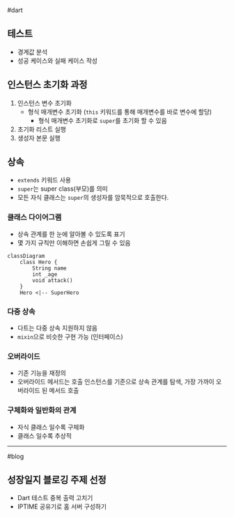 #dart
## 테스트
- 경계값 분석
- 성공 케이스와 실패 케이스 작성

## 인스턴스 초기화 과정
1. 인스턴스 변수 초기화
	- 형식 매개변수 초기화 (`this` 키워드를 통해 매개변수를 바로 변수에 할당)
		- 형식 매개변수 초기화로 `super`를 초기화 할 수 있음
2. 초기화 리스트 실행
3. 생성자 본문 실행

## 상속
- `extends` 키워드 사용
- `super`는 super class(부모)를 의미
- 모든 자식 클래스는 `super`의 생성자를 암묵적으로 호출한다.

### 클래스 다이어그램
- 상속 관계를 한 눈에 알아볼 수 있도록 표기
- 몇 가지 규칙만 이해하면 손쉽게 그릴 수 있음

```mermaid
classDiagram
	class Hero {
		String name
		int _age	
		void attack()
	}
	Hero <|-- SuperHero
```

### 다중 상속
- 다트는 다중 상속 지원하지 않음
- `mixin`으로 비슷한 구현 가능 (인터페이스)

### 오버라이드
- 기존 기능을 재정의
- 오버라이드 메서드는 호출 인스턴스를 기준으로 상속 관계를 탐색, 가장 가까이 오버라이드 된 메서드 호출

### 구체화와 일반화의 관계
- 자식 클래스 일수록 구체화
- 클래스 일수록 추상적




---
#blog
## 성장일지 블로깅 주제 선정
- Dart 테스트 중복 출력 고치기
- IPTIME 공유기로 홈 서버 구성하기
